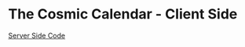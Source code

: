 # The Cosmic Calendar - Client Side

[Server Side Code](https://github.com/brandonb81/The-Cosmic-Calendar-Server)
